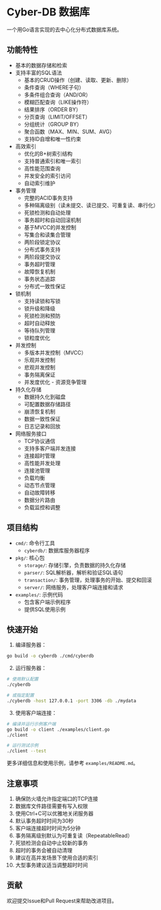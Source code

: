 # Cyber-DB 数据库

一个用Go语言实现的去中心化分布式数据库系统。

## 功能特性

- 基本的数据存储和检索
- 支持丰富的SQL语法
  - 基本的CRUD操作（创建、读取、更新、删除）
  - 条件查询（WHERE子句）
  - 多条件组合查询（AND/OR）
  - 模糊匹配查询（LIKE操作符）
  - 结果排序（ORDER BY）
  - 分页查询（LIMIT/OFFSET）
  - 分组统计（GROUP BY）
  - 聚合函数（MAX、MIN、SUM、AVG）
  - 支持ID自增和唯一性约束
- 高效索引
  - 优化的B+树索引结构
  - 支持普通索引和唯一索引
  - 高性能范围查询
  - 并发安全的索引访问
  - 自动索引维护
- 事务管理
  - 完整的ACID事务支持
  - 多种隔离级别（读未提交、读已提交、可重复读、串行化）
  - 死锁检测和自动处理
  - 事务超时和自动回滚机制
  - 基于MVCC的并发控制
  - 写集合和读集合管理
  - 两阶段锁定协议
  - 分布式事务支持
  - 两阶段提交协议
  - 事务超时管理
  - 故障恢复机制
  - 事务状态追踪
  - 分布式一致性保证
- 锁机制
  - 支持读锁和写锁
  - 锁升级和降级
  - 死锁检测和预防
  - 超时自动释放
  - 等待队列管理
  - 锁粒度优化
- 并发控制
  - 多版本并发控制（MVCC）
  - 乐观并发控制
  - 悲观并发控制
  - 事务隔离保证
  - 并发度优化  - 资源竞争管理
- 持久化存储
  - 数据持久化到磁盘
  - 可配置数据存储路径
  - 崩溃恢复机制
  - 数据一致性保证
  - 日志记录和回放
- 网络服务接口
  - TCP协议通信
  - 支持多客户端并发连接
  - 连接超时管理
  - 高性能并发处理
  - 连接池管理
  - 负载均衡
  - 动态节点管理
  - 自动故障转移
  - 数据分片路由
  - 负载监控和调整

## 项目结构

- `cmd/`: 命令行工具
  - `cyberdb/`: 数据库服务器程序
- `pkg/`: 核心包
  - `storage/`: 存储引擎，负责数据的持久化存储
  - `parser/`: SQL解析器，解析和验证SQL语句
  - `transaction/`: 事务管理，处理事务的开始、提交和回滚
  - `server/`: 网络服务，处理客户端连接和请求
- `examples/`: 示例代码
  - 包含客户端示例程序
  - 提供SQL使用示例

## 快速开始

1. 编译服务器：
```bash
go build -o cyberdb ./cmd/cyberdb
```

2. 运行服务器：
```bash
# 使用默认配置
./cyberdb

# 或指定配置
./cyberdb -host 127.0.0.1 -port 3306 -db ./mydata
```

3. 使用客户端连接：
```bash
# 编译并运行示例客户端
go build -o client ./examples/client.go
./client

# 运行测试示例
./client --test
```

更多详细信息和使用示例，请参考 `examples/README.md`。

## 注意事项

1. 确保防火墙允许指定端口的TCP连接
2. 数据库文件路径需要有写入权限
3. 使用Ctrl+C可以优雅地关闭服务器
4. 默认事务超时时间为30秒
5. 客户端连接超时时间为5分钟
6. 事务隔离级别默认为可重复读（RepeatableRead）
7. 死锁检测会自动中止较新的事务
8. 超时的事务会被自动清理
9. 建议在高并发场景下使用合适的索引
10. 大型事务建议适当调整超时时间

## 贡献

欢迎提交Issue和Pull Request来帮助改进项目。

